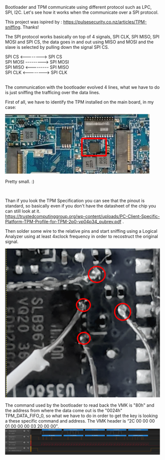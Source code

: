 Bootloader and TPM communicate using different protocol such as LPC, SPI, I2C. Let's see how it works when the communicate over  a SPI protocol.

This project was ispired by  : https://pulsesecurity.co.nz/articles/TPM-sniffing. Thanks!

The SPI protocol works basically on top of 4 signals, SPI CLK, SPI MISO, SPI MOSI and SPI CS, the data goes in and out using MISO and MOSI and the slave is selected by pulling down the signal SPI CS.

SPI CS   <--------> SPI CS <br/>
SPI MOSI ---------> SPI MOSI<br/>
SPI MISO <--------- SPI MISO<br/>
SPI CLK  <--------> SPI CLK<br/>
<br/>

The communication with the bootloader evolved 4 lines, what we have to do is just sniffing the trafficing over the data lines.

First of all, we have to identify the TPM installed on the main board, in my case:


![alt text](https://github.com/giggi0x00/Bitlocker-SPI-TPM-Key-sniffing/blob/main/2020-12-07_20-15.png?raw=true)

Pretty small. :)

<br/>


Than if you look the TPM Specification you can see that the pinout is standard, so basically even if you don't have the datasheet of the chip you can still look at it.<br/>
https://trustedcomputinggroup.org/wp-content/uploads/PC-Client-Specific-Platform-TPM-Profile-for-TPM-2p0-vp04p34_pubrev.pdf .<br/>

Then solder some wire to the relative pins and start sniffing using a Logical Analyzer using at least 4xclock frequency in order to recostruct the original signal.

![alt text](https://github.com/giggi0x00/Bitlocker-SPI-TPM-Key-sniffing/blob/main/2020-12-07_20-31.png?raw=true)
</br>


The command used by the bootloader to read back the VMK is "80h" and the address from where the data come out is the "0024h" TPM_DATA_FIFO_0, so what we have to do in order to get the key is looking a these specific command and address.
The VMK header is “2C 00  00  00  01   00   00    00   03  20   00  00".
</br>
![alt text](https://github.com/giggi0x00/Bitlocker-SPI-TPM-Key-sniffing/blob/main/2020-12-07_20-46.png?raw=true)
</br>












